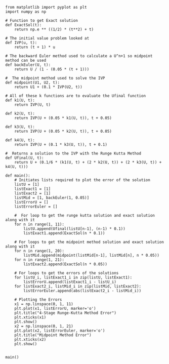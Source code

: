     
    
    from matplotlib import pyplot as plt
    import numpy as np

    # Function to get Exact solution
    def ExactSol(t):
        return np.e ** ((1/2) * (t**2) + t)

    # The initial value problem looked at
    def IVP(u, t):
        return (t + 1) * u

    # The backward Euler method used to calculate a U^n+1 so midpoint method can be used
    def backEuler(U, t):
        return U / (1 - (0.05 * (t + 1)))

    #  The midpoint method used to solve the IVP
    def midpoint(U1, U2, t):
        return U1 + (0.1 * IVP(U2, t))

    # All of these k functions are to evaluate the Ufinal function
    def k1(U, t):
        return IVP(U, t)

    def k2(U, t):
        return IVP(U + (0.05 * k1(U, t)), t + 0.05)

    def k3(U, t):
        return IVP(U + (0.05 * k2(U, t)), t + 0.05)

    def k4(U, t):
        return IVP(U + (0.1 * k3(U, t)), t + 0.1)

    #  Returns a solution to the IVP with the Runge Kutta Method
    def Ufinal(U, t):
        return U + (0.1/6 * (k1(U, t) + (2 * k2(U, t)) + (2 * k3(U, t)) + k4(U, t)))

    def main():
        # Initiates lists required to plot the error of the solution
        listU = [1]
        listExact1 = [1]
        listExact2 = [1]
        listMid = [1, backEuler(1, 0.05)]
        listErrorU = []
        listErrorEuler = []

        #  For loop to get the runge kutta solution and exact solution along with it
        for n in range(1, 11):
            listU.append(Ufinal(listU[n-1], (n-1) * 0.1))
            listExact1.append(ExactSol(n * 0.1))

        # For loops to get the midpoint method solution and exact solution along with it
        for n in range(1, 20):
            listMid.append(midpoint(listMid[n-1], listMid[n], n * 0.05))
        for n in range(1, 21):
            listExact2.append(ExactSol(n * 0.05))

        # For loops to get the errors of the solutions
        for listU_i, listExact1_i in zip(listU, listExact1):
            listErrorU.append(listExact1_i - listU_i)
        for listExact2_i, listMid_i in zip(listMid, listExact2):
            listErrorEuler.append(abs(listExact2_i - listMid_i))

        # Plotting the Errors
        x1 = np.linspace(0, 1, 11)
        plt.plot(x1, listErrorU, marker='o')
        plt.title("4-Stage Runge-Kutta Method Error")
        plt.xticks(x1)
        plt.show()
        x2 = np.linspace(0, 1, 21)
        plt.plot(x2, listErrorEuler, marker='o')
        plt.title("Midpoint Method Error")
        plt.xticks(x2)
        plt.show()


    main()
